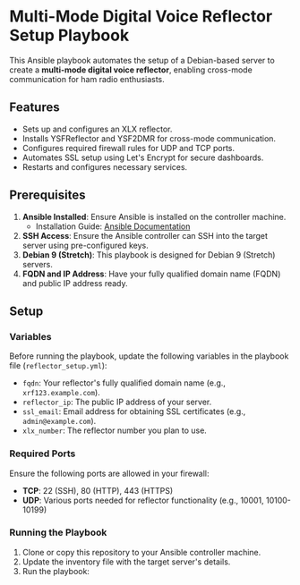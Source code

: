 # Multi-Mode Digital Voice Reflector Setup Playbook

This Ansible playbook automates the setup of a Debian-based server to create a **multi-mode digital voice reflector**, enabling cross-mode communication for ham radio enthusiasts.

## Features
- Sets up and configures an XLX reflector.
- Installs YSFReflector and YSF2DMR for cross-mode communication.
- Configures required firewall rules for UDP and TCP ports.
- Automates SSL setup using Let's Encrypt for secure dashboards.
- Restarts and configures necessary services.

## Prerequisites
1. **Ansible Installed**: Ensure Ansible is installed on the controller machine.
   - Installation Guide: [Ansible Documentation](https://docs.ansible.com/ansible/latest/installation_guide/index.html)
2. **SSH Access**: Ensure the Ansible controller can SSH into the target server using pre-configured keys.
3. **Debian 9 (Stretch)**: This playbook is designed for Debian 9 (Stretch) servers.
4. **FQDN and IP Address**: Have your fully qualified domain name (FQDN) and public IP address ready.

## Setup
### Variables
Before running the playbook, update the following variables in the playbook file (`reflector_setup.yml`):

- `fqdn`: Your reflector's fully qualified domain name (e.g., `xrf123.example.com`).
- `reflector_ip`: The public IP address of your server.
- `ssl_email`: Email address for obtaining SSL certificates (e.g., `admin@example.com`).
- `xlx_number`: The reflector number you plan to use.

### Required Ports
Ensure the following ports are allowed in your firewall:
- **TCP**: 22 (SSH), 80 (HTTP), 443 (HTTPS)
- **UDP**: Various ports needed for reflector functionality (e.g., 10001, 10100-10199)

### Running the Playbook
1. Clone or copy this repository to your Ansible controller machine.
2. Update the inventory file with the target server's details.
3. Run the playbook:
   ```bash
